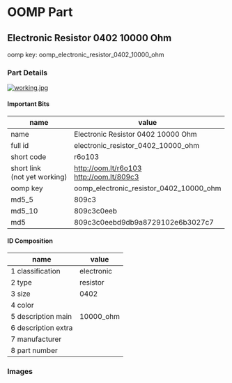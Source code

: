 # OOMP Part  
## Electronic Resistor 0402 10000 Ohm  
  
oomp key: oomp_electronic_resistor_0402_10000_ohm  
  
### Part Details  
  
[![working.jpg](working_600.jpg)](working.jpg)  
  
#### Important Bits  
| name | value | 
| --- | --- | 
| name | Electronic Resistor 0402 10000 Ohm | 
| full id | electronic_resistor_0402_10000_ohm | 
| short code | r6o103 | 
| short link<br>(not yet working) | http://oom.lt/r6o103<br>http://oom.lt/809c3 | 
| oomp key | oomp_electronic_resistor_0402_10000_ohm | 
| md5_5 | 809c3 | 
| md5_10 | 809c3c0eeb | 
| md5 | 809c3c0eebd9db9a8729102e6b3027c7 | 
#### ID Composition  
| name | value | 
| --- | --- | 
| 1 classification | electronic | 
| 2 type | resistor | 
| 3 size | 0402 | 
| 4 color |  | 
| 5 description main | 10000_ohm | 
| 6 description extra |  | 
| 7 manufacturer |  | 
| 8 part number |  | 
### Images  
